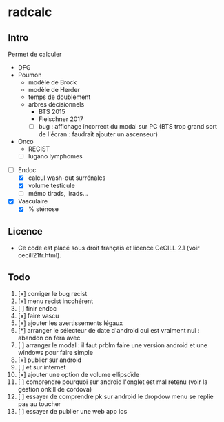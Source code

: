 ﻿# radcalc

## Intro

Permet de calculer
* DFG
* Poumon
    * modèle de Brock
    * modèle de Herder
    * temps de doublement
    * arbres décisionnels
        * BTS 2015
        * Fleischner 2017
        * [ ] bug : affichage incorrect du modal sur PC (BTS trop grand sort de l'écran : faudrait ajouter un ascenseur)
* Onco
    * RECIST
    * [ ] lugano lymphomes
* [ ] Endoc
    * [x] calcul wash-out surrénales
    * [x] volume testicule
    * [ ] mémo tirads, lirads...
* [x] Vasculaire
    * [x] % sténose

## Licence
* Ce code est placé sous droit français et licence CeCILL 2.1 (voir cecill21fr.html).

## Todo
1. [x] corriger le bug recist
1. [x] menu recist incohérent
1. [ ] finir  endoc
1. [x] faire vascu
1. [x] ajouter les avertissements légaux
1. [*] arranger le sélecteur de date d'android qui est vraiment nul : abandon on fera avec
1. [ ] arranger le modal : il faut prblm faire une version android et une windows pour faire simple
1. [x] publier sur android
1. [ ] et sur internet
1. [x] ajouter une option de volume ellipsoïde
1. [ ] comprendre pourquoi sur android l'onglet est mal retenu (voir la gestion onkill de cordova)
1. [ ] essayer de comprendre pk sur android le dropdow menu se replie pas au toucher
1. [ ] essayer de publier une web app ios
